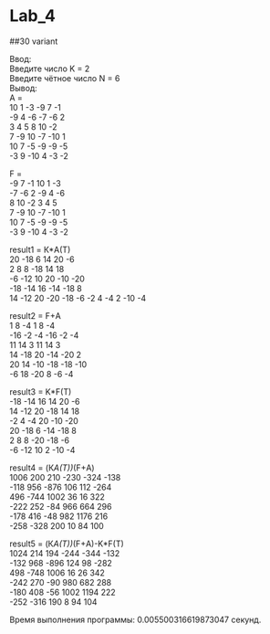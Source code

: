 # Lab_4 
##30 variant 

Ввод:   
Введите число K = 2  
Введите чётное число N = 6  
Вывод:   
A =  
10 1 -3 -9 7 -1  
-9 4 -6 -7 -6 2  
3 4 5 8 10 -2  
7 -9 10 -7 -10 1  
10 7 -5 -9 -9 -5  
-3 9 -10 4 -3 -2  
 
F =  
-9 7 -1 10 1 -3  
-7 -6 2 -9 4 -6  
8 10 -2 3 4 5  
7 -9 10 -7 -10 1  
10 7 -5 -9 -9 -5  
-3 9 -10 4 -3 -2  
 
result1 = К*A(T)  
20 -18 6 14 20 -6  
2 8 8 -18 14 18  
-6 -12 10 20 -10 -20  
-18 -14 16 -14 -18 8  
14 -12 20 -20 -18 -6 
-2 4 -4 2 -10 -4 

result2 = F+А  
1 8 -4 1 8 -4  
-16 -2 -4 -16 -2 -4  
11 14 3 11 14 3  
14 -18 20 -14 -20 2  
20 14 -10 -18 -18 -10  
-6 18 -20 8 -6 -4  
 
result3 = K*F(T)  
-18 -14 16 14 20 -6  
14 -12 20 -18 14 18  
-2 4 -4 20 -10 -20  
20 -18 6 -14 -18 8  
2 8 8 -20 -18 -6  
-6 -12 10 2 -10 -4  
 
result4 = (К*A(T))*(F+А)  
1006 200 210 -230 -324 -138  
-118 956 -876 106 112 -264  
496 -744 1002 36 16 322  
-222 252 -84 966 664 296  
-178 416 -48 982 1176 216  
-258 -328 200 10 84 100  
 
result5 = (К*A(T))*(F+А)-K*F(T)  
1024 214 194 -244 -344 -132  
-132 968 -896 124 98 -282  
498 -748 1006 16 26 342  
-242 270 -90 980 682 288  
-180 408 -56 1002 1194 222  
-252 -316 190 8 94 104  
 
Время выполнения программы: 0.005500316619873047 секунд. 
 
